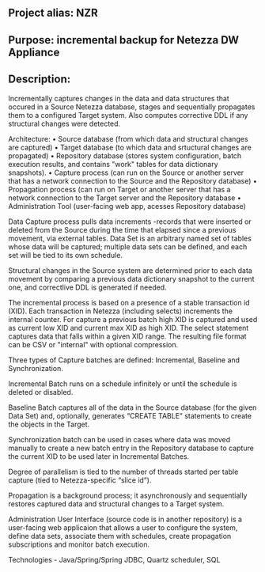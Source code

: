## Project alias: NZR
## Purpose: incremental backup for Netezza DW Appliance
## Description: 

Incrementally captures changes in the data and data structures that occured in a Source Netezza database, stages and sequentially propagates them to a configured Target system. Also computes corrective DDL if any structural changes were detected.
   

Architecture:
• Source database (from which data and structural changes are captured)
• Target database (to which data and srtuctural changes are propagated)
• Repository database (stores system configuration, batch execution results, and contains "work" tables for data dictionary snapshots).
•	Capture process (can run on the Source or another server that has a network connection to the Source and the Repository database)
•	Propagation process (can run on Target or another server that has a network connection to the Target server and the Repository database
•	Administration Tool (user-facing web app, acesses Repository database)

Data Capture process pulls data increments -records that were inserted or deleted from the Source during the time that elapsed  since a previous movement, via external tables. Data Set is an arbitrary named set of tables whose data will be captured; multiple data sets can be defined, and each set will be tied to its own schedule. 

Structural changes in the Source system are determined prior to each data movement by comparing a previous data dictionary snapshot to the current one, and correctlive DDL is generated if needed. 

The incremental process is based on a presence of a stable transaction id (XID).  Each transaction in Netezza (including selects) increments the internal counter. For capture a previous batch high XID is captured and used as current low XID and current max XID as high XID. The select statement captures data that falls within a given XID range. The resulting file format can be CSV or "internal" with optional compression. 

Three types of Capture batches are defined: Incremental, Baseline and Synchronization. 

Incremental Batch runs on a schedule infinitely or until the schedule is deleted or disabled.

Baseline Batch captures all of the data in the Source database (for the given Data Set) and, optionally, generates “CREATE TABLE” statements to create the objects in the Target. 

Synchronization batch can be used in cases where data was moved manually to create a new batch entry in the Repository database to capture the current XID to be used later in Incremental Batches. 

Degree of parallelism is tied to the  number of threads started per table capture (tied to Netezza-specific “slice id”). 

Propagation  is a background process; it asynchronously and sequentially restores captured data and structural changes to a Target system. 

Administration User Interface (source code is in another repository) is a user-facing web applicaion that allows a user to configure the system, define data sets, associate them with schedules, create propagation subscriptions and monitor batch execution.

Technologies - Java/Spring/Spring JDBC, Quartz scheduler, SQL

